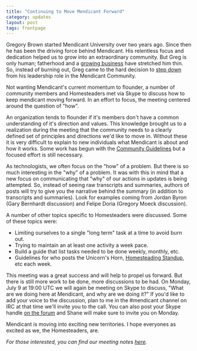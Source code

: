 ```yaml
---
title: "Continuing to Move Mendicant Forward"
category: updates
layout: post
tags: frontpage
---
```


Gregory Brown started Mendicant University over two years ago. Since then he has been the driving force behind Mendicant. His relentless focus and dedication helped us to grow into an extraordinary community. But Greg is only human; fatherhood and a [growing business](http://practicingruby.com/) have stretched him thin. So, instead of burning out, Greg came to the hard decision to [step down](http://forum.mendicantuniversity.org/discussion/32/changing-my-role-in-mendicant) from his leadership role in the Mendicant Community.

Not wanting Mendicant's current momentum to flounder, a number of community members and Homesteaders met via Skype to discuss how to keep mendicant moving forward. In an effort to focus, the meeting centered around the question of "how".

An organization tends to flounder if it's members don't have a common understanding of it's direction and values. This knowledge brought us to a realization during the meeting that the community needs to a clearly defined set of principles and directions we'd like to move in. Without these it is very difficult to explain to new individuals what Mendicant is about and how it works. Some work has begun with the [Community Guidelines](https://github.com/mendicant/mendicantuniversity.org/wiki/Community-guidelines) but a focused effort is still necessary.

As technologists, we often focus on the "how" of a problem. But there is so much interesting in the "why" of a problem. It was with this in mind that a new focus on communicating that "why" of our actions in updates is being attempted. So, instead of seeing raw transcripts and summaries, authors of posts will try to give you the narrative behind the summary (in addition to transcripts and summaries). Look for examples coming from Jordan Byron (Gary Bernhardt discussion) and Felipe Doria (Gregory Moeck discussion).

A number of other topics specific to Homesteaders were discussed. Some of these topics were:

* Limiting ourselves to a single "long term" task at a time to avoid burn out.
* Trying to maintain an at least one activity a week pace.
* Build a guide that list tasks needed to be done weekly, monthly, etc.
* Guidelines for who posts the Unicorn's Horn, [Homesteading Standup](http://forum.mendicantuniversity.org/discussion/34/homesteading-week-10), etc each week.

This meeting was a great success and will help to propel us forward. But there is still more work to be done, more discussions to be had. On Monday, July 9 at 19:00 UTC we will again be meeting on Skype to discuss, "What are we doing here at Mendicant, and why are we doing it?" If you'd like to add your voice to the discussion, plan to me in the #mendicant channel on IRC at that time we'll invite you to the call. You can also post your Skype handle [on the forum](http://forum.mendicantuniversity.org/discussion/38/homesteading-week-10) and Shane will make sure to invite you on Monday.

Mendicant is moving into exciting new territories. I hope everyones as excited as we, the Homesteaders, are.

_For those interested, you can find our meeting notes [here](http://practicingruby.com:9001/p/mendicant-skype)._
